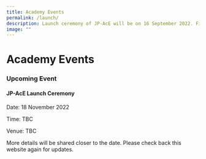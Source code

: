 ```yaml
---
title: Academy Events
permalink: /launch/
description: Launch ceremony of JP-AcE will be on 16 September 2022. Find out more!
image: ""
---
```

# Academy Events

### Upcoming Event 
#### JP-AcE Launch Ceremony 

Date: 18 November 2022

Time: TBC

Venue: TBC

More details will be shared closer to the date. Please check back this website again for updates.